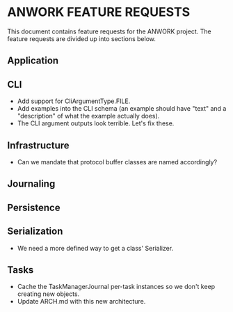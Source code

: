 # ANWORK FEATURE REQUESTS

This document contains feature requests for the ANWORK project. The feature requests are divided up
into sections below.

## Application

## CLI
- Add support for CliArgumentType.FILE.
- Add examples into the CLI schema (an example should have "text" and a "description" of what the
  example actually does).
- The CLI argument outputs look terrible. Let's fix these.

## Infrastructure
- Can we mandate that protocol buffer classes are named accordingly?

## Journaling

## Persistence

## Serialization
- We need a more defined way to get a class' Serializer.

## Tasks
- Cache the TaskManagerJournal per-task instances so we don't keep creating new objects.
- Update ARCH.md with this new architecture.